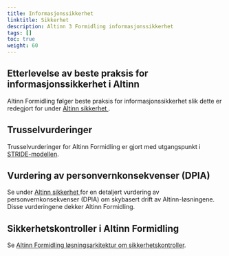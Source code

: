 ```yaml
---
title: Informasjonssikkerhet
linktitle: Sikkerhet
description: Altinn 3 Formidling informasjonssikkerhet
tags: []
toc: true
weight: 60
---
```


<!--
{{<children />}}
-->

## Etterlevelse av beste praksis for informasjonssikkerhet i Altinn

Altinn Formidling følger beste praksis for informasjonssikkerhet
slik dette er redegjort for under 
[Altinn sikkerhet ](../../../security/).


## Trusselvurderinger

Trusselvurderinger for Altinn Formidling er gjort med utgangspunkt i 
[STRIDE-modellen](https://en.wikipedia.org/wiki/STRIDE_model).

<!--
  Spoofing:
    2: An attacker could take over the port or socket that the server normally uses.
    3: An attacker could try one credential after another and there's nothing to slow them down (online or offline)
    4: An attacker can anonymously connect, because we expect authentication to be done at a higher level
    5: An attacker can confuse a client because there are too many ways to identify a server
    6: An attacker can spoof a server because identifiers aren't stored on the client and checked for consistency on re-connection (that is, there's no key persistence)
    7: An attacker can connect to a server or peer over a link that isn't authenticated (and encrypted)
    8: An attacker could steal credentials stored on the server and reuse them (for example, a key is stored in a world readable file)
    9: An attacker who gets a password can reuse it (Use stronger authenticators)
    10: An attacker can choose to use weaker or no authentication
    J: An attacker could steal credentials stored on the client and reuse them
    Q: An attacker could go after the way credentials are updated or recovered (account recovery doesn't require disclosing the old password)
    K: Your system ships with a default admin password, and doesn't force a change
    A: You've invented a new Spoofing attack

  Tampering:
    2: An attacker can modify your build system and produce signed builds of your software
    3: An attacker can take advantage of your custom key exchange or integrity control which you built instead of using standard crypto
    4: Your code makes access control decisions all over the place, rather than with a security kernel
    5: An attacker can replay data without detection because your code doesn't provide timestamps or sequence numbers
    6: An attacker can write to a data store your code relies on
    7: An attacker can bypass permissions because you don't make names canonical before checking access permissions
    8: An attacker can manipulate data because there's no integrity protection for data on the network
    9: An attacker can provide or control state information
    10: An attacker can alter information in a data store because it has weak/open permissions or includes a group which is equivalent to everyone ("anyone with a Facebook account")
    J: An attacker can write to some resource because permissions are granted to the world or there are no ACLs
    Q: An attacker can change parameters over a trust boundary and after validation (for example, important parameters in a hidden field in HTML, or passing a pointer to critical memory)
    K: An attacker can load code inside your process via an extension point
    A: You've invented a new Tampering attack

  Repudiation:
    2: An attacker can pass data through the log to attack a log reader, and there's no documentation of what sorts of validation are done
    3: A low privilege attacker can read interesting security information in the logs 
    4: An attacker can alter digital signatures because the digital signature system you're implementing is weak, or uses MACs where it should use a signature
    5: An attacker can alter log messages on a network because they lack strong integrity controls
    6: An attacker can create a log entry without a timestamp (or no log entry is timestamped)
    7: An attacker can make the logs wrap around and lose data
    8: An attacker can make a log lose or confuse security information
    9: An attacker can use a shared key to authenticate as different principals, confusing the information in the logs
    10: An attacker can get arbitrary data into logs from unauthenticated (or weakly authenticated) outsiders without validation
    J: An attacker can edit logs and there's no way to tell (perhaps because there's no heartbeat option for the logging system)
    Q: An attacker can say "I didn't do that," and you'd have no way to prove them wrong
    K: The system has no logs
    A: You've invented a new Repudiation attack

  Information Disclosure:
    2: An attacker can brute-force file encryption because there's no defense in place (example defense, password stretching)
    3: An attacker can see error messages with security sensitive content
    4: An attacker can read content because messages (say, an email or HTTP cookie) aren't encrypted even if the channel is encrypted
    5: An attacker may be able to read a document or data because it's encrypted with a non-standard algorithm
    6: An attacker can read data because it's hidden or occluded (for undo or change tracking) and the user might forget that it's there
    7: An attacker can act as a 'man in the middle' because you don't authenticate endpoints of a network connection
    8: An attacker can access information through a search indexer, logger, or other such mechanism
    9: An attacker can read sensitive information in a file with permissive permissions
    10: An attacker can read information in files or databases with no access controls
    J: An attacker can discover the fixed key being used to encrypt
    Q: An attacker can read the entire channel because the channel (say, HTTP or SMTP) isn't encrypted
    K: An attacker can read network information because there's no cryptography used
    A: You've invented a new Information Disclosure attack

  Denial of Service:
    2: An attacker can make your authentication system unusable or unavailable
    3: An attacker can drain our easily replacable battery (battery, temporary)
    4: An attacker can drain a battery that's hard to replace (sealed in a phone, an implanted medical device, or in a hard to reach location) (battery, persist)
    5: An attacker can spend our cloud budget (budget, persist)
    6: An attacker can make a server unavailable or unusable without ever authenticating but the problem goes away when the attacker stops (server, anonymous, temporary)
    7: An attacker can make a client unavailable or unusable and the problem persists after the attacker goes away (client, auth, persist)
    8: An attacker can make a server unavailable or unusable and the problem persists after the attacker goes away (server, auth, persist)
    9: An attacker can make a client unavailable or unusable without ever authenticating and the problem persists after the attacker goes away (client, anon, persist)
    10: An attacker can make a server unavailable or unusable without ever authenticating and the problem persists after the attacker goes away (server, anon, persist)
    J: An attacker can cause the logging subsystem to stop working 
    Q: An attacker can amplify a Denial of Service attack through this component with amplification on the order of 10 to 1
    K: An attacker can amplify a Denial of Service attack through this component with amplification on the order of 100 to 1
    A: You've invented a new Denial of Service attack

  Elevation of Privilege:
    2: An attacker has compromised a key technology supplier
    3: An attacker can access the cloud service which manages your devices
    4: An attacker can escape from a container or other sandbox
    5: An attacker can force data through different validation paths which give different results
    6: An attacker could take advantage of permissions you set, but don't use
    7: An attacker can provide a pointer across a trust boundary, rather than data which can be validated
    8: An attacker can enter data that is checked while still under their control and used later on the other side of a trust boundary
    9: There's no reasonable way for a caller to figure out what validation of tainted data you perform before passing it to them
    10: There's no reasonable way for a caller to figure out what security assumptions you make
    J: An attacker can reflect input back to a user, like cross site scripting
    Q: You include user-generated content within your page, possibly including the content of random URLs
    K: An attacker can inject a command that the system will run at a higher privilege level
    A: You've invented a new Elevation of Privilege attack
-->

## Vurdering av personvernkonsekvenser (DPIA)

Se under [Altinn sikkerhet ](../../../security/) for en detaljert 
vurdering av personvernkonsekvenser (DPIA) om  skybasert drift av Altinn-løsningene. 
Disse vurderingene dekker Altinn Formidling.

## Sikkerhetskontroller i Altinn Formidling

Se [Altinn Formidling løsningsarkitektur om sikkerhetskontroller](../solution-architecture/#security-controls).
